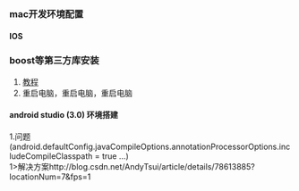 ### mac开发环境配置

#### IOS

### boost等第三方库安装
 1. [教程](http://bbs.reactnative.cn/topic/4301/ios-rn-0-45%E4%BB%A5%E4%B8%8A%E7%89%88%E6%9C%AC%E6%89%80%E9%9C%80%E7%9A%84%E7%AC%AC%E4%B8%89%E6%96%B9%E7%BC%96%E8%AF%91%E5%BA%93-boost%E7%AD%89])<br>
 2. 重启电脑，重启电脑，重启电脑

#### android studio (3.0) 环境搭建
 1.问题(android.defaultConfig.javaCompileOptions.annotationProcessorOptions.includeCompileClasspath = true ...)<br>
   1>解决方案http://blog.csdn.net/AndyTsui/article/details/78613885?locationNum=7&fps=1